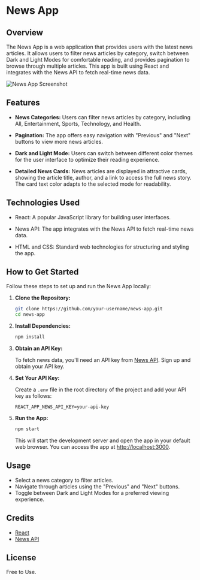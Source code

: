 # News App

## Overview

The News App is a web application that provides users with the latest news articles. It allows users to filter news articles by category, switch between Dark and Light Modes for comfortable reading, and provides pagination to browse through multiple articles. This app is built using React and integrates with the News API to fetch real-time news data.

![News App Screenshot](app-screenshot.png)

## Features

- **News Categories:** Users can filter news articles by category, including All, Entertainment, Sports, Technology, and Health.

- **Pagination:** The app offers easy navigation with "Previous" and "Next" buttons to view more news articles.

- **Dark and Light Mode:** Users can switch between different color themes for the user interface to optimize their reading experience.

- **Detailed News Cards:** News articles are displayed in attractive cards, showing the article title, author, and a link to access the full news story. The card text color adapts to the selected mode for readability.


## Technologies Used

- React: A popular JavaScript library for building user interfaces.

- News API: The app integrates with the News API to fetch real-time news data.

- HTML and CSS: Standard web technologies for structuring and styling the app.

## How to Get Started

Follow these steps to set up and run the News App locally:

1. **Clone the Repository:**

    ```bash
    git clone https://github.com/your-username/news-app.git
    cd news-app
    ```

2. **Install Dependencies:**

    ```bash
    npm install
    ```

3. **Obtain an API Key:**

    To fetch news data, you'll need an API key from [News API](https://newsapi.org/). Sign up and obtain your API key.

4. **Set Your API Key:**

    Create a `.env` file in the root directory of the project and add your API key as follows:

    ```env
    REACT_APP_NEWS_API_KEY=your-api-key
    ```

5. **Run the App:**

    ```bash
    npm start
    ```

    This will start the development server and open the app in your default web browser. You can access the app at [http://localhost:3000](http://localhost:3000).

## Usage

- Select a news category to filter articles.
- Navigate through articles using the "Previous" and "Next" buttons.
- Toggle between Dark and Light Modes for a preferred viewing experience.

## Credits

- [React](https://reactjs.org/)
- [News API](https://newsapi.org/)

## License

Free to Use. 
